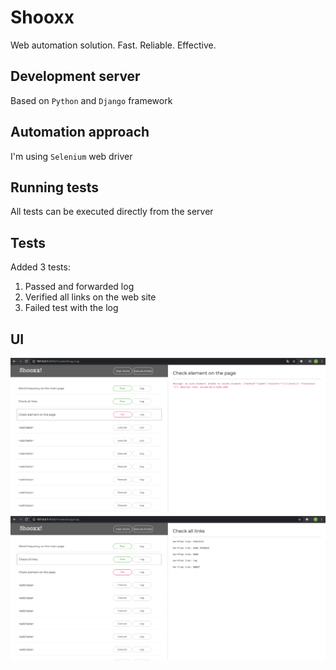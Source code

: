 # Shooxx
Web automation solution. Fast. Reliable. Effective.


## Development server

Based on `Python` and `Django` framework

## Automation approach

I'm using `Selenium` web driver

## Running tests

All tests can be executed directly from the server

## Tests

Added 3 tests:
1. Passed and forwarded log
2. Verified all links on the web site
3. Failed test with the log

## UI

![image](ui.png)
![image](ui1.png)

